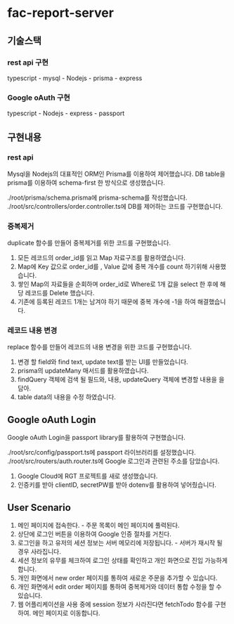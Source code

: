 # fac-report-server

## 기술스택

### rest api 구현

typescript - mysql - Nodejs - prisma - express

### Google oAuth 구현

typescript - Nodejs - express - passport

## 구현내용

### rest api

Mysql을 Nodejs의 대표적인 ORM인 Prisma를 이용하여 제어했습니다.
DB table을 prisma를 이용하여 schema-first 한 방식으로 생성했습니다.

./root/prisma/schema.prisma에 prisma-schema를 작성했습니다.<br>
./root/src/controllers/order.controller.ts에 DB를 제어하는 코드를 구현했습니다.

### 중복제거

duplicate 함수를 만들어 중복제거를 위한 코드를 구현했습니다.

1. 모든 레코드의 order_id를 읽고 Map 자료구조를 활용하였습니다.
2. Map에 Key 값으로 order_id를 , Value 값에 중복 개수를 count 하기위해 사용했습니다.
3. 쌓인 Map의 자료들을 순회하며 order_id로 Where로 1개 값을 select 한 후에 해당 레코드를 Delete 했습니다.
4. 기존에 등록된 레코드 1개는 남겨야 하기 때문에 중복 개수에 -1을 하여 해결했습니다.

### 레코드 내용 변경

replace 함수를 만들어 레코드의 내용 변경을 위한 코드를 구현했습니다.

1. 변경 할 field와 find text, update text를 받는 UI를 만들었습니다.
2. prisma의 updateMany 매서드를 활용하였습니다.
3. findQuery 객체에 검색 될 필드와, 내용, updateQuery 객체에 변경할 내용을 을 담아.
4. table data의 내용을 수정 하였습니다.

## Google oAuth Login

Google oAuth Login을 passport library를 활용하여 구현했습니다.

./root/src/config/passport.ts에 passport 라이브러리를 설정했습니다.<br>
./root/src/routers/auth.router.ts에 Google 로그인과 관련된 주소를 담았습니다.

1. Google Cloud에 RGT 프로젝트를 새로 생성했습니다.
2. 인증키를 받아 clientID, secretPW를 받아 dotenv를 활용하여 넣어줬습니다.

## User Scenario

1. 메인 페이지에 접속한다. - 주문 목록이 메인 페이지에 풀력된다.
2. 상단에 로그인 버튼을 이용하여 Google 인증 절차를 거친다.
3. 로그인을 하고 유저의 세션 정보는 서버 메모리에 저장됩니다. - 서버가 재시작 될 경우 사라집니다.
4. 세션 정보의 유무를 체크하여 로그인 상태를 확인하고 개인 화면으로 진입 가능하게 합니다.
5. 개인 화면에서 new order 페이지를 통하여 새로운 주문을 추가할 수 있습니다.
6. 개인 화면에서 edit order 페이지를 통하여 중복제거와 데이터 통합 수정을 할 수 있습니다.
7. 웹 어플리케이션을 사용 중에 session 정보가 사라진다면 fetchTodo 함수를 구현하여. 메인 페이지로 이동합니다.
